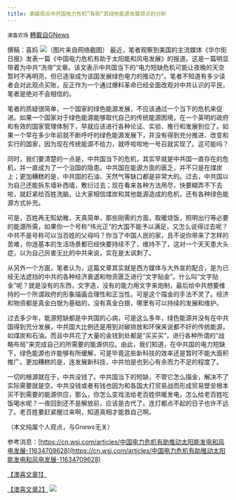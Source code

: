 ```yaml
---
title: 美媒观点中共国电力危机“有助”其绿色能源发展观点的分析
---
```

`澳喜农场` [轉載自GNews](https://gnews.org/zh-hans/1612403/)

撰稿：喜妈
![](https://assets.gnews.org/wp-content/uploads/2021/10/233-2.png)（图片来自网络截图）
最近，笔者观察到美国的主流媒体《华尔街日报》发表一篇《中国电力危机有助于太阳能和风电发展》的报道。这是一篇明显带着为中共“洗帝”文章。该文表示中共国当下的“电力短缺危机可能让夜晚的天空暂时不再明亮，但已逐渐成为该国发展绿色电力的推动力”。笔者不知道有多少读者会对此观点买账，反正作为一个通过爆料革命已经全面改观对中共认识的平民，笔者是绝对不会相信的。

笔者的质疑很简单，一个国家的绿色能源发展，不应该通过一个当下的危机来促进。如果一个国家对于绿色能源能够取代自己的传统能源困境，在一个英明的政府和有效的国家管理体制下，早就应该进行各种论证、实验、推行和发展到位了。如果一个早在多少年前就不断呼吁的绿色能源发展下，并没有得到充分推进、改变和实行的国家，因为现在传统能源不给力，就呼啦啦地一号召就实现了。这可能吗？

同时，我们要清楚的一点是，中共国当下的危机，其实早就是中共国一直存在的危机，并一直成为了一个治国的隐患。中共国在能源方面的匮乏，并不只是在煤炭上；更加糟糕的是，中共国的石油、天然气等缺口都是非常大的。过去，中共国以为自己还能拆东墙补西墙，敷衍过去；现在看来各种方法用尽，快要糊弄不下去啦，就赶紧给百姓洗脑，让大家相信煤炭和其他能源造成的危机，还有各种绿色能源方式补充。

可是，百姓再无知幼稚，天真简单，那些刚需的方面，取暖烧饭，照明出行等必要的能源所需，如果你一个号称“伟光正”的大国不能予以满足，又怎么说得过去呢？中共不是号称可以当百姓的父母吗？你当了中国人民的家，且不说你带来了怎样的苦难，你连基本的生活场景都已经快要持续不了，维持不了，这对一个天天患大头症，以为自己厉害无比的中共来说，实在是太讽刺了。

从另外一个方面，笔者认为，这篇文章其实就是西方媒体与大外宣的配合，是为已经无法遮挡的中共的各种经济衰退和物资匮乏进行“文字贴金”。什么叫“文字贴金”呢？就是没有的东西，文字造，没有的能力用文字来炮制，最后给中共想要维持的一个所谓政府的形象描画合理性和正当性。可是这个描金的手法不灵了。经济和物资都是真金白银为基础的，没有真金白银，哪里有可以持续的发展和维护。

过去多少年，能源短缺都是中共国的心病，可是这么多年，绿色能源并没有在中共国得到充分发展，中共国大比例还是用到对碳排放和环保来说都不好的传统能源，如煤炭和石油。而且中共花了大量的金钱到处都是“买买买”，进行各种所谓的“战略布局”来完成自己的所需要的能源供应。由此，我们知道，在中共国的电力短缺下，绿色能源也许能够有所缓解，可是毕竟这些新科技的效率还是暂时不能大面积推广。更加糟糕的是，连发展新科技，中共怕是也到心有余而力不足的程度了。

一切的根源就在于，中共没钱了。中共国当下的短缺，不管它怎么描金，解决不了实际需要就是空。中共没钱或者有钱也因为和各国大打贸易战而形成贸易壁垒根本买不到需要的能源供应，那么，你怎么变戏法给老百姓供暖发电，怎么给老百姓吃饭喝水呢？一夜回到还不是解放前，应该是古代了。连灯都点不起的日子也许不远了。老百姓要赶紧醒过来啊，知道真相才能救自己啊。

（本文纯属个人观点，与Gnews无关）

参考消息：[https://cn.wsj.com/articles/中国电力危机有助推动太阳能发电和风电发展-11634709628](https://cn.wsj.com/articles/中国电力危机有助推动太阳能发电和风电发展-11634709628)

[【澳喜文章1】](https://gnews.org/zh-hans/author/aujenny/)

[【澳喜文章2】](https://gnews.org/zh-hans/author/himalaya-australia/)
![](https://assets.gnews.org/wp-content/uploads/2021/10/澳喜图标2-1.jpg)
